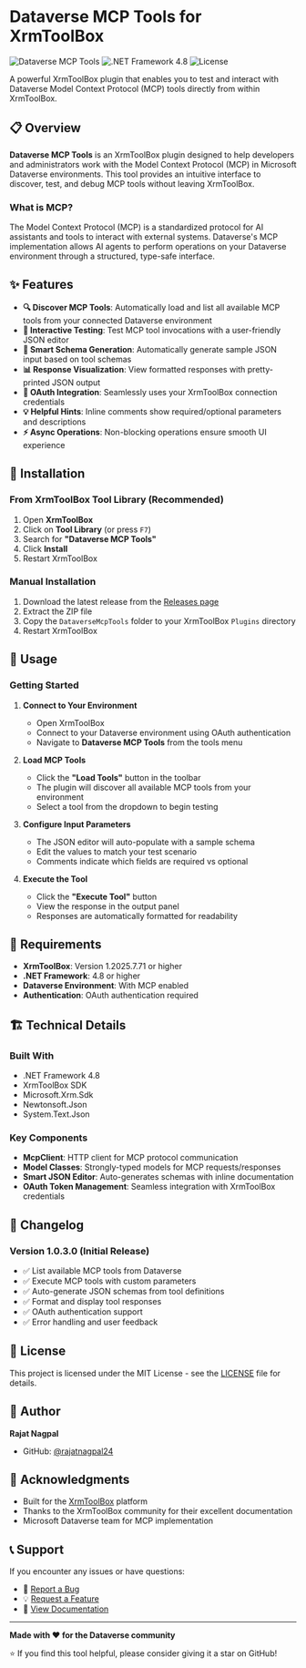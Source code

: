 # Dataverse MCP Tools for XrmToolBox

![Dataverse MCP Tools](https://img.shields.io/badge/XrmToolBox-Plugin-blue) ![.NET Framework 4.8](https://img.shields.io/badge/.NET%20Framework-4.8-purple) ![License](https://img.shields.io/badge/license-MIT-green)

A powerful XrmToolBox plugin that enables you to test and interact with Dataverse Model Context Protocol (MCP) tools directly from within XrmToolBox.

## 📋 Overview

**Dataverse MCP Tools** is an XrmToolBox plugin designed to help developers and administrators work with the Model Context Protocol (MCP) in Microsoft Dataverse environments. This tool provides an intuitive interface to discover, test, and debug MCP tools without leaving XrmToolBox.

### What is MCP?

The Model Context Protocol (MCP) is a standardized protocol for AI assistants and tools to interact with external systems. Dataverse's MCP implementation allows AI agents to perform operations on your Dataverse environment through a structured, type-safe interface.

## ✨ Features

- **🔍 Discover MCP Tools**: Automatically load and list all available MCP tools from your connected Dataverse environment
- **📝 Interactive Testing**: Test MCP tool invocations with a user-friendly JSON editor
- **🎯 Smart Schema Generation**: Automatically generate sample JSON input based on tool schemas
- **📊 Response Visualization**: View formatted responses with pretty-printed JSON output
- **🔐 OAuth Integration**: Seamlessly uses your XrmToolBox connection credentials
- **💡 Helpful Hints**: Inline comments show required/optional parameters and descriptions
- **⚡ Async Operations**: Non-blocking operations ensure smooth UI experience

## 🚀 Installation

### From XrmToolBox Tool Library (Recommended)

1. Open **XrmToolBox**
2. Click on **Tool Library** (or press `F7`)
3. Search for **"Dataverse MCP Tools"**
4. Click **Install**
5. Restart XrmToolBox

### Manual Installation

1. Download the latest release from the [Releases page](https://github.com/rajatnagpal24/MsCrm.DataverseMCPTools/releases)
2. Extract the ZIP file
3. Copy the `DataverseMcpTools` folder to your XrmToolBox `Plugins` directory
4. Restart XrmToolBox

## 📖 Usage

### Getting Started

1. **Connect to Your Environment**
   - Open XrmToolBox
   - Connect to your Dataverse environment using OAuth authentication
   - Navigate to **Dataverse MCP Tools** from the tools menu

2. **Load MCP Tools**
   - Click the **"Load Tools"** button in the toolbar
   - The plugin will discover all available MCP tools from your environment
   - Select a tool from the dropdown to begin testing

3. **Configure Input Parameters**
   - The JSON editor will auto-populate with a sample schema
   - Edit the values to match your test scenario
   - Comments indicate which fields are required vs optional

4. **Execute the Tool**
   - Click the **"Execute Tool"** button
   - View the response in the output panel
   - Responses are automatically formatted for readability


## 🔧 Requirements

- **XrmToolBox**: Version 1.2025.7.71 or higher
- **.NET Framework**: 4.8 or higher
- **Dataverse Environment**: With MCP enabled
- **Authentication**: OAuth authentication required

## 🏗️ Technical Details

### Built With

- .NET Framework 4.8
- XrmToolBox SDK
- Microsoft.Xrm.Sdk
- Newtonsoft.Json
- System.Text.Json

### Key Components

- **McpClient**: HTTP client for MCP protocol communication
- **Model Classes**: Strongly-typed models for MCP requests/responses
- **Smart JSON Editor**: Auto-generates schemas with inline documentation
- **OAuth Token Management**: Seamless integration with XrmToolBox credentials


## 📝 Changelog

### Version 1.0.3.0 (Initial Release)
- ✅ List available MCP tools from Dataverse
- ✅ Execute MCP tools with custom parameters
- ✅ Auto-generate JSON schemas from tool definitions
- ✅ Format and display tool responses
- ✅ OAuth authentication support
- ✅ Error handling and user feedback


## 📄 License

This project is licensed under the MIT License - see the [LICENSE](LICENSE) file for details.

## 👤 Author

**Rajat Nagpal**

- GitHub: [@rajatnagpal24](https://github.com/rajatnagpal24)

## 🙏 Acknowledgments

- Built for the [XrmToolBox](https://www.xrmtoolbox.com/) platform
- Thanks to the XrmToolBox community for their excellent documentation
- Microsoft Dataverse team for MCP implementation

## 📞 Support

If you encounter any issues or have questions:

- 🐛 [Report a Bug](https://github.com/rajatnagpal24/MsCrmTools-DataverseMCPTools/issues)
- 💡 [Request a Feature](https://github.com/rajatnagpal24/MsCrmTools-DataverseMCPTools/issues)
- 📖 [View Documentation](https://github.com/rajatnagpal24/MsCrmTools-DataverseMCPTools/wiki)


---

**Made with ❤️ for the Dataverse community**

⭐ If you find this tool helpful, please consider giving it a star on GitHub!
